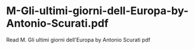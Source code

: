 # M-Gli-ultimi-giorni-dell-Europa-by-Antonio-Scurati.pdf
Read M. Gli ultimi giorni dell'Europa by Antonio Scurati pdf
